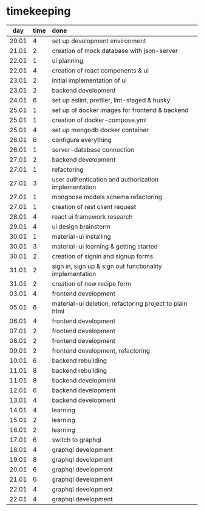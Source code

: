 # timekeeping

|  day  | time | done                                                     |
| :---: | :--- | :------------------------------------------------------- |
| 20.01 | 4    | set up development environment                           |
| 21.01 | 2    | creation of mock database with json-server               |
| 22.01 | 1    | ui planning                                              |
| 22.01 | 4    | creation of react components & ui                        |
| 23.01 | 2    | initial implementation of ui                             |
| 23.01 | 2    | backend development                                      |
| 24.01 | 6    | set up eslint, prettier, lint-staged & husky             |
| 25.01 | 1    | set up of docker images for frontend & backend           |
| 25.01 | 1    | creation of docker-compose.yml                           |
| 25.01 | 4    | set up mongodb docker container                          |
| 26.01 | 6    | configure everything                                     |
| 26.01 | 1    | server-database connection                               |
| 27.01 | 2    | backend development                                      |
| 27.01 | 1    | refactoring                                              |
| 27.01 | 3    | user authentication and authorization implementation     |
| 27.01 | 1    | mongoose models schema refactoring                       |
| 27.01 | 1    | creation of rest client request                          |
| 28.01 | 4    | react ui framework research                              |
| 29.01 | 4    | ui design brainstorm                                     |
| 30.01 | 1    | material-ui installing                                   |
| 30.01 | 3    | material-ui learning & getting started                   |
| 30.01 | 2    | creation of signin and signup forms                      |
| 31.01 | 2    | sign in, sign up & sign out functionality implementation |
| 31.01 | 2    | creation of new recipe form                              |
| 03.01 | 4    | frontend development                                     |
| 05.01 | 6    | material-ui deletion, refactoring project to plain html  |
| 06.01 | 4    | frontend development                                     |
| 07.01 | 2    | frontend development                                     |
| 08.01 | 2    | frontend development                                     |
| 09.01 | 2    | frontend development, refactoring                        |
| 10.01 | 6    | backend rebuilding                                       |
| 11.01 | 8    | backend rebuilding                                       |
| 11.01 | 8    | backend development                                      |
| 12.01 | 6    | backend development                                      |
| 13.01 | 4    | backend development                                      |
| 14.01 | 4    | learning                                                 |
| 15.01 | 2    | learning                                                 |
| 16.01 | 2    | learning                                                 |
| 17.01 | 6    | switch to graphql                                        |
| 18.01 | 4    | graphql development                                      |
| 19.01 | 8    | graphql development                                      |
| 20.01 | 6    | graphql development                                      |
| 21.01 | 6    | graphql development                                      |
| 22.01 | 4    | graphql development                                      |
| 22.01 | 4    | graphql development                                      |
